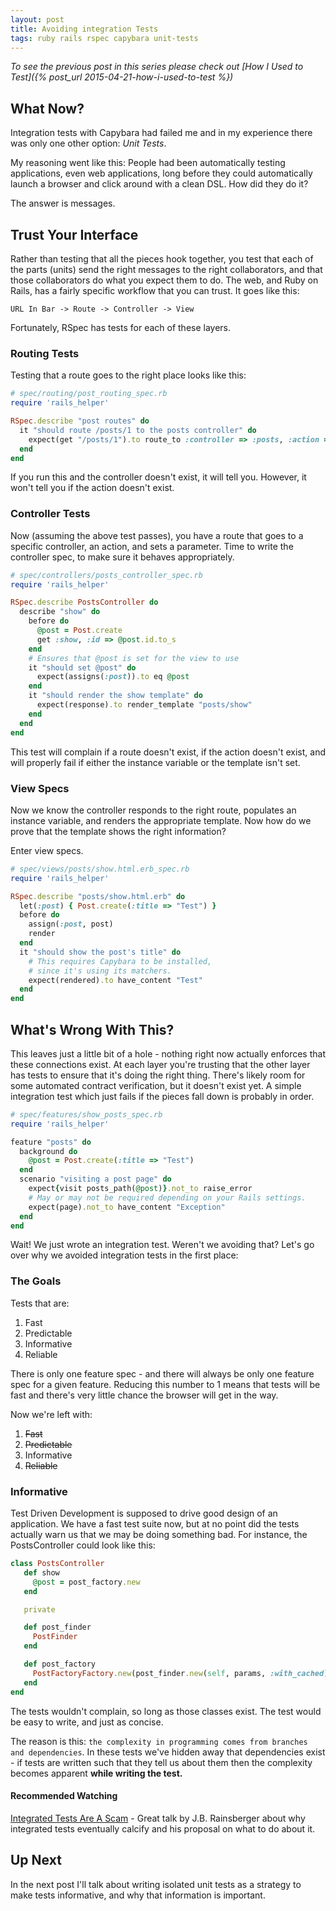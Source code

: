 ```yaml
---
layout: post
title: Avoiding integration Tests
tags: ruby rails rspec capybara unit-tests
---
```


*To see the previous post in this series please check out [How I Used to
Test]({% post_url 2015-04-21-how-i-used-to-test %})*

## What Now?

Integration tests with Capybara had failed me and in my experience there was only
one other option: *Unit Tests*.

My reasoning went like this: People had been automatically testing applications,
even web applications, long before they could automatically launch a browser and
click around with a clean DSL. How did they do it?

The answer is messages.

## Trust Your Interface

Rather than testing that all the pieces hook together, you test that each of the
parts (units) send the right messages to the right collaborators, and that those
collaborators do what you expect them to do. The web, and Ruby on Rails, has a
fairly specific workflow that you can trust. It goes like this:

```
URL In Bar -> Route -> Controller -> View
```

Fortunately, RSpec has tests for each of these layers.

### Routing Tests

Testing that a route goes to the right place looks like this:

```ruby
# spec/routing/post_routing_spec.rb
require 'rails_helper'

RSpec.describe "post routes" do
  it "should route /posts/1 to the posts controller" do
    expect(get "/posts/1").to route_to :controller => :posts, :action => :show, :id => "1"
  end
end
```

If you run this and the controller doesn't exist, it will tell you. However, it
won't tell you if the action doesn't exist.

### Controller Tests

Now (assuming the above test passes), you have a route that goes to a specific
controller, an action, and sets a parameter. Time to write the controller spec,
to make sure it behaves appropriately.

```ruby
# spec/controllers/posts_controller_spec.rb
require 'rails_helper'

RSpec.describe PostsController do
  describe "show" do
    before do
      @post = Post.create
      get :show, :id => @post.id.to_s
    end
    # Ensures that @post is set for the view to use
    it "should set @post" do
      expect(assigns(:post)).to eq @post
    end
    it "should render the show template" do
      expect(response).to render_template "posts/show"
    end
  end
end
```

This test will complain if a route doesn't exist, if the action doesn't exist,
and will properly fail if either the instance variable or the template isn't
set.

### View Specs

Now we know the controller responds to the right route, populates an instance
variable, and renders the appropriate template. Now how do we prove that the
template shows the right information?

Enter view specs.

```ruby
# spec/views/posts/show.html.erb_spec.rb
require 'rails_helper'

RSpec.describe "posts/show.html.erb" do
  let(:post) { Post.create(:title => "Test") }
  before do
    assign(:post, post)
    render
  end
  it "should show the post's title" do
    # This requires Capybara to be installed,
    # since it's using its matchers.
    expect(rendered).to have_content "Test" 
  end
end
```

## What's Wrong With This?

This leaves just a little bit of a hole - nothing right now actually enforces
that these connections exist. At each layer you're trusting that the other layer
has tests to ensure that it's doing the right thing. There's likely room for
some automated contract verification, but it doesn't exist yet. A simple
integration test which just fails if the pieces fall down is probably in order.

```ruby
# spec/features/show_posts_spec.rb
require 'rails_helper'

feature "posts" do
  background do
    @post = Post.create(:title => "Test")
  end
  scenario "visiting a post page" do
    expect{visit posts_path(@post)}.not_to raise_error
    # May or may not be required depending on your Rails settings.
    expect(page).not_to have_content "Exception"
  end
end
```

Wait! We just wrote an integration test. Weren't we avoiding that? Let's go over
why we avoided integration tests in the first place:

### The Goals

Tests that are:

1. Fast
2. Predictable
3. Informative
4. Reliable

There is only one feature spec - and there will always be only one feature spec
for a given feature. Reducing this number to 1 means that tests will be fast and
there's very little chance the browser will get in the way.

Now we're left with:

1. ~~Fast~~
2. ~~Predictable~~
3. Informative
4. ~~Reliable~~

### Informative

Test Driven Development is supposed to drive good design of an
application. We have a fast test suite now, but at no point did the tests
actually warn us that we may be doing something bad. For instance, the
PostsController could look like this:

```ruby
class PostsController
   def show
     @post = post_factory.new
   end

   private

   def post_finder
     PostFinder
   end

   def post_factory
     PostFactoryFactory.new(post_finder.new(self, params, :with_cached))
   end
end

```

The tests wouldn't complain, so long as those classes exist. The test would be
easy to write, and just as concise.

The reason is this: `the complexity in programming comes from branches and
dependencies`. In these tests we've hidden away that dependencies exist - if
tests are written such that they tell us about them then the complexity becomes
apparent **while writing the test.**

#### Recommended Watching

[Integrated Tests Are A Scam](https://vimeo.com/80533536) - Great talk by J.B.
Rainsberger about why integrated tests eventually calcify and his proposal on
what to do about it.

## Up Next

In the next post I'll talk about writing isolated unit tests as a strategy to
make tests informative, and why that information is important.
